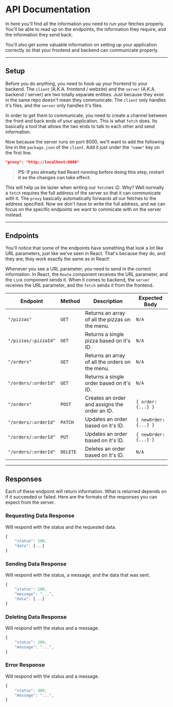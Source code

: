 # API Documentation

In here you'll find all the information you need to run your fetches properly. You'll be able to read up on the endpoints, the information they require, and the information they send back.

You'll also get some valuable information on setting up your application correctly so that your frontend and backend can communicate properly.

---

## Setup

Before you do anything, you need to hook up your frontend to your backend. The `client` (A.K.A. frontend / website) and the `server` (A.K.A. backend / server) are two totally separate entities. Just because they exist in the same repo doesn't mean they communicate. The `client` only handles it's files, and the `server` only handles it's files. 

In order to get them to communicate, you need to create a channel between the front and back ends of your application. This is what `fetch` does. Its basically a tool that allows the two ends to talk to each other and send information. 

Now because the server runs on port 8000, we'll want to add the following line in the `package.json` of the `client`. Add it just under the `"name"` key on the first line.

```json
"proxy": "http://localhost:8000"
```

> **PS: If you already had React running before doing this step, restart it so the changes can take effect.**

This will help us be lazier when writing our `fetch`es 😉. Why? Well normally a `fetch` requires the full address of the server so that it can communicate with it. The `proxy` basically automatically forwards all our fetches to the address specified. Now we don't have to write the full address, and we can focus on the specific endpoints we want to commicate with on the server instead.

---

## Endpoints

You'll notice that some of the endpoints have something that look a lot like URL parameters, just like we've seen in React. That's because they do, and they are; they work exactly the same as in React! 

Whenever you see a URL parameter, you need to send in the correct information. In React, the `Route` component receives the URL parameter, and the `Link` component sends it. When it comes to backend, the `server` receives the URL parameter, and the `fetch` sends it from the frontend.


| Endpoint              | Method    | Description                                       | Expected Body         |
|---------------------- | --------- | ------------------------------------------------- | --------------------- |
| `"/pizzas"`           | `GET`     | Returns an array of all the pizzas on the menu.   | `N/A`                 |
| `"/pizzas/:pizzaId"`  | `GET`     | Returns a single pizza based on it's ID.          | `N/A`                 |
| `"/orders"`           | `GET`     | Returns an array of all the orders on the menu.   | `N/A`                 |
| `"/orders/:orderId"`  | `GET`     | Returns a single order based on it's ID.          | `N/A`                 |
| `"/orders"`           | `POST`    | Creates an order and assigns the order an ID.     | `{ order: {...} }`    |
| `"/orders/:orderId"`  | `PATCH`   | Updates an order based on it's ID.                | `{ newOrder: {...} }` |
| `"/orders/:orderId"`  | `PUT`     | Updates an order based on it's ID.                | `{ newOrder: {...} }` |
| `"/orders/:orderId"`  | `DELETE`  | Deletes an order based on it's ID.                | `N/A`                 |

---

## Responses

Each of these endpoint will return information. What is returned depends on if it succeeded or failed. Here are the formats of the responses you can expect from the server.

### Requesting Data Response

Will respond with the status and the requested data.

```js
{
    "status": 200,
    "data": {...}
}
```

### Sending Data Response

Will respond with the status, a message, and the data that was sent.

```js
{
    "status": 200,
    "message": "...",
    "data": {...}
}
```

### Deleting Data Response

Will respond with the status and a message.

```js
{
    "status": 200,
    "message": "...",
}
```

### Error Response

Will respond with the status and a message.

```js
{
    "status": 400,
    "message": "...",
}
```
